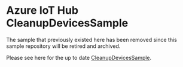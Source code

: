 # Azure IoT Hub CleanupDevicesSample

The sample that previously existed here has been removed since this sample repository will be retired and archived.

Please see here for the up to date [CleanupDevicesSample](https://github.com/Azure/azure-iot-sdk-csharp/blob/main/readme.md#samples).